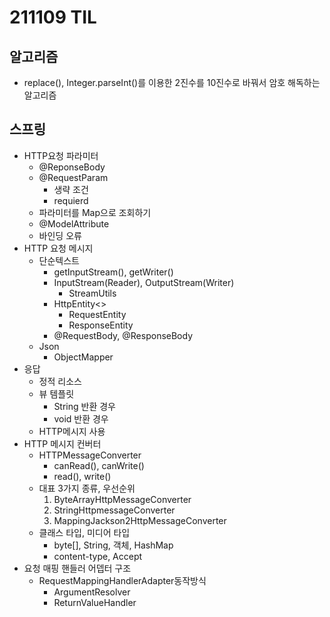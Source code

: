 # 211109 TIL
## 알고리즘
- replace(), Integer.parseInt()를 이용한 2진수를 10진수로 바꿔서 암호 해독하는 알고리즘
## 스프링
- HTTP요청 파라미터
	- @ReponseBody
	- @RequestParam
		- 생략 조건
		- requierd
	- 파라미터를 Map으로 조회하기
	- @ModelAttribute
	- 바인딩 오류
- HTTP 요청 메시지
	- 단순텍스트
		- getInputStream(), getWriter()
		- InputStream(Reader), OutputStream(Writer)
			- StreamUtils
		- HttpEntity<>
			- RequestEntity
			- ResponseEntity
		- @RequestBody, @ResponseBody
	- Json
		- ObjectMapper
- 응답
	- 정적 리소스
	- 뷰 템플릿
		- String 반환 경우
		- void 반환 경우
	- HTTP메시지 사용
- HTTP 메시지 컨버터
	- HTTPMessageConverter
		- canRead(), canWrite()
		- read(), write()
	- 대표 3가지 종류, 우선순위
		1. ByteArrayHttpMessageConverter
		2. StringHttpmessageConverter
		3. MappingJackson2HttpMessageConverter
	- 클래스 타입, 미디어 타입
		- byte[], String, 객체, HashMap
		- content-type, Accept
- 요청 매핑 핸들러 어뎁터 구조
	- RequestMappingHandlerAdapter동작방식
		- ArgumentResolver
		- ReturnValueHandler

